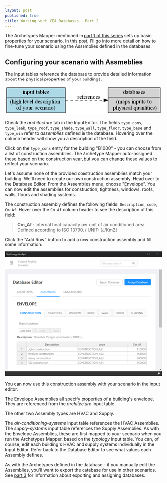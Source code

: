 ```yaml
---
layout: post
published: true
title: Working with CEA Databases - Part 2
---
```


The Archetypes Mapper mentioned in [part 1 of this series](/cea-databases-part-1) sets up basic properties for your scenario. In this post, I'll go into more detail on how to fine-tune your scenario using the Assemblies defined in the databases.

<!--more-->

## Configuring your scenario with Assmeblies

The input tables reference the database to provide detailed information about the physical properties of your buildings.

![The relationship between inputs and databases](../images/2020-02-24-cea-databases/inputs-databases.png)

Check the _architecture_ tab in the Input Editor. The fields `type_cons`, `type_leak`, `type_roof`, `type_shade`, `type_wall`, `type_floor`, `type_base` and `type_win` refer to _assemblies_ defined in the database. Hovering over the column header will show you a description of the field.

Click on the `type_cons` entry for the building "B1000" - you can choose from a list of construction assemblies. The Archetype Mapper auto-assigned these based on the construction year, but you can change these values to reflect your scenario.

Let's assume none of the provided construction assemblies match your building. We'll need to create our own construction assembly. Head over to the Database Editor. From the Assemblies menu, choose "Envelope". You can now edit the assemblies for construction, tightness, windows, roofs, walls, floors and shading systems.

The construction assembly defines the following fields: `Description`, `code`, `Cm_Af`. Hover over the `Cm_Af` column header to see the description of this field: 

> **Cm_Af** : Internal heat capacity per unit of air conditioned area. Defined according to ISO 13790. / UNIT: \[J/Km2]

Click the "Add Row" button to add a new construction assembly and fill some information:

![Adding a Construction Assembly](../images/2020-02-24-cea-databases/adding-construction-assembly.png)

You can now use this construction assembly with your scenario in the input editor.

The Envelope Assemblies all specify properties of a building's envelope. They are referenced from the _architecture_ input table.

The other two Assembly types are HVAC and Supply.

The _air-conditioning-systems_ input table references the HVAC Assemblies. The _supply-systems_ input table references the Supply Assemblies. As with the Envelope Assemblies, these are first mapped to your scenario when you run the Archetypes Mapper, based on the _typology_ input table. You can, of course, edit each building's HVAC and supply systems individually in the Input Editor. Refer back to the Database Editor to see what values each Assembly defines.

As with the Archetypes defined in the database - if you manually edit the Assemblies, you'll want to export the database for use in other scenarios. See [part 3](/cea-databases-part-3) for information about exporting and assigning databases.
